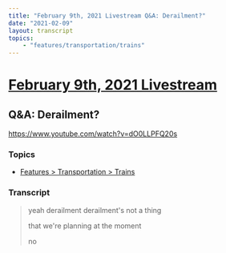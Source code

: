 ```yaml
---
title: "February 9th, 2021 Livestream Q&A: Derailment?"
date: "2021-02-09"
layout: transcript
topics:
    - "features/transportation/trains"
---
```

# [February 9th, 2021 Livestream](../2021-02-09.md)
## Q&A: Derailment?
https://www.youtube.com/watch?v=dO0LLPFQ20s

### Topics
* [Features > Transportation > Trains](../topics/features/transportation/trains.md)

### Transcript

> yeah derailment derailment's not a thing
>
> that we're planning at the moment
>
> no
>
